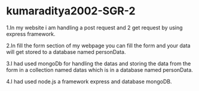 # kumaraditya2002-SGR-2
1.In my website i am handling a post request and 2 get request by using express framework.

2.In fill the form section of my webpage you can fill the form and your data will get stored to a database named personData.

3.I had used mongoDb for handling the datas and storing the data from the form in a collection named datas which is in a database named personData.

4.I had used node.js a framework express and database mongoDB.
